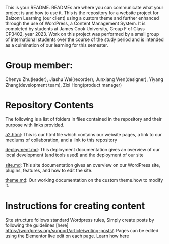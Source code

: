 

This is your README. READMEs are where you can communicate what your project is and how to use it.
This is the repository for a website project for Baizonn Learning (our client) using a custom theme and further enhanced through the use of WordPress, a Content Management System. It is completed by students at James Cook University, Group F of Class CP3402, year 2023. Work on this project was performed by a small group of international students over the course of the study period and is intended as a culmination of our learning for this semester.

# Group member:
Chenyu Zhu(leader),
Jiashu Wei(recorder),
Junxiang Wen(designer),
Yiyang Zhang(development team),
Zixi Hong(product manager)


# Repository Contents
The following is a list of folders in files contained in the repository and their purpose with links provided.

[a2.html](https://github.com/ZiXiHong2022/CP3402_A2_GROUP_F/blob/main/A1.html): This is our html file which contains our website pages, a link to our mediums of collaboration, and a link to this repository

[deployment.md](https://github.com/ZiXiHong2022/CP3402_A2_GROUP_F/blob/main/Deployment.md): This deployment documentation gives an overview of our local development (and tools used) and the deployment of our site

[site.md](https://github.com/ZiXiHong2022/CP3402_A2_GROUP_F/blob/main/Site.md): This site documentation gives an overview on our WordPress site, plugins, features, and how to edit the site.

[theme.md](https://github.com/ZiXiHong2022/CP3402_A2_GROUP_F/blob/main/Theme.md): Our working documentation on the custom theme.how to modify it.

# Instructions for creating content
Site structure follows standard Wordpress rules, Simply create posts by following the guidelines [here] https://wordpress.org/support/article/writing-posts/. Pages can be edited using the Elementor live edit on each page. Learn how here
